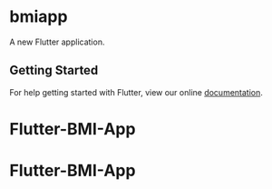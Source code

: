 # bmiapp

A new Flutter application.

## Getting Started

For help getting started with Flutter, view our online
[documentation](https://flutter.io/).
# Flutter-BMI-App
# Flutter-BMI-App
